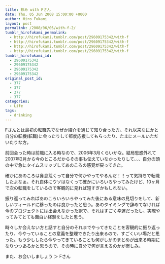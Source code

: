 ```yaml
---
title: 飲み with Fさん
date: Thu, 05 Jun 2008 15:00:00 +0000
author: Hiro Fukami
layout: post
permalink: /2008/06/05/with-f-2/
tumblr_hirofukami_permalink:
  - http://hirofukami.tumblr.com/post/29609175342/with-f
  - http://hirofukami.tumblr.com/post/29609175342/with-f
  - http://hirofukami.tumblr.com/post/29609175342/with-f
  - http://hirofukami.tumblr.com/post/29609175342/with-f
tumblr_hirofukami_id:
  - 29609175342
  - 29609175342
  - 29609175342
  - 29609175342
original_post_id:
  - 377
  - 377
  - 377
  - 377
categories:
  - Life
tags:
  - drinking
---
```

<div class="section">
  <p>
    Fさんとは最初の転職先でなぜか紹介を通じて知り合った方。それ以来なにかと自分の転機(転職)に会ったりして都度応援してもらったり、たまにメールいただいたりな方。
  </p>
  
  <p>
    前回会った時は前職に入る時なので、2006年3月くらいかな。結局思惑外れて2007年2月から今のところだからその事も伝えていなかったりして、、、自分の頭の中で急にタイムスリップしてあのころの感覚が戻ってきた。
  </p>
  
  <p>
    確かにあのころは鼻息荒くって自分で何かやってやるんだ！！って気持ちで転職したよなぁ。それ自体にウソはなくって確かにいろいろやってみたけど、10ヶ月で次の転職をしているので客観的に見れば短すぎかもしれない。
  </p>
  
  <p>
    振り返ってみればあのころいろいろやってみた後にある意味の見切りをして、新しいフィールドに移ったのは良かったと思う。あのタイミングで辞めてなければ今のプロジェクトには出会えなかった訳で、それはすごく幸運だったし、実際やってみてとても面白い経験をしたと思う。
  </p>
  
  <p>
    時々しか会えない方と話すと自分のそれまでやってきたことを客観的に振り返ったり、今やっていることの意義を整理できたり出来るので、すごくいい場だと思った。もう少ししたら今やってきていることも何がしかのまとめが出来る時期になりつつあるかと思うので、その時に自分で何が言えるのかが楽しみ。
  </p>
  
  <p>
    また、お会いしましょう ＞ Fさん
  </p>
</div>